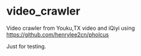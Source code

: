 # video_crawler
Video crawler from Youku,TX video and iQiyi using https://github.com/henrylee2cn/pholcus

Just for testing.
